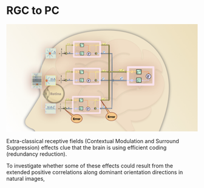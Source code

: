 # RGC to PC

<img src="images/PC_brain.jpeg"/>

Extra-classical receptive fields (Contextual Modulation and Surround Suppression) effects clue that the brain is using efficient coding (redundancy reduction).
     
  To investigate whether some of these effects could
  result from the extended positive correlations along dominant
  orientation directions in natural images, 
